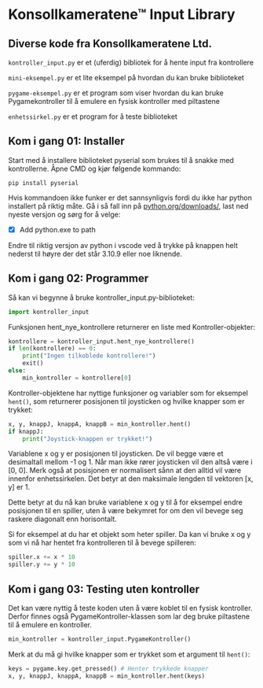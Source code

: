 # Konsollkameratene™ Input Library

## Diverse kode fra Konsollkameratene Ltd.

`kontroller_input.py` er et (uferdig) bibliotek for å hente input fra kontrollere

`mini-eksempel.py` er et lite eksempel på hvordan du kan bruke biblioteket

`pygame-eksempel.py` er et program som viser hvordan du kan bruke Pygamekontroller til å emulere en fysisk kontroller med piltastene

`enhetssirkel.py` er et program for å teste biblioteket

## Kom i gang 01: Installer

Start med å installere biblioteket pyserial som brukes til å snakke med kontrollerne. Åpne CMD og kjør følgende kommando:

    pip install pyserial

Hvis kommandoen ikke funker er det sannsynligvis fordi du ikke har python installert på riktig måte. Gå i så fall inn på [python.org/downloads/](https://www.python.org/downloads/), last ned nyeste versjon og sørg for å velge:

- [x] Add python.exe to path

Endre til riktig versjon av python i vscode ved å trykke på knappen helt nederst til høyre der det står 3.10.9 eller noe liknende.

## Kom i gang 02: Programmer

Så kan vi begynne å bruke kontroller_input.py-biblioteket:
```python
import kontroller_input
```
Funksjonen hent_nye_kontrollere returnerer en liste med Kontroller-objekter:
```python
kontrollere = kontroller_input.hent_nye_kontrollere()
if len(kontrollere) == 0:
	print("Ingen tilkoblede kontrollere!")
	exit()
else:
	min_kontroller = kontrollere[0]
```
Kontroller-objektene har nyttige funksjoner og variabler som for eksempel `hent()`, som returnerer posisjonen til joysticken og hvilke knapper som er trykket:
```python
x, y, knappJ, knappA, knappB = min_kontroller.hent()
if knappJ:
	print("Joystick-knappen er trykket!")
```
Variablene x og y er posisjonen til joysticken. De vil begge være et desimaltall mellom -1 og 1. Når man ikke rører joysticken vil den altså være i [0, 0]. Merk også at posisjonen er normalisert sånn at den alltid vil være innenfor enhetssirkelen. Det betyr at den maksimale lengden til vektoren [x, y] er 1.

Dette betyr at du nå kan bruke variablene x og y til å for eksempel endre posisjonen til en spiller, uten å være bekymret for om den vil bevege seg raskere diagonalt enn horisontalt.

Si for eksempel at du har et objekt som heter spiller. Da kan vi bruke x og y som vi nå har hentet fra kontrolleren til å bevege spilleren:

```python
spiller.x += x * 10
spiller.y += y * 10
```

## Kom i gang 03: Testing uten kontroller

Det kan være nyttig å teste koden uten å være koblet til en fysisk kontroller. Derfor finnes også PygameKontroller-klassen som lar deg bruke piltastene til å emulere en kontroller.
```python
min_kontroller = kontroller_input.PygameKontroller()
```
Merk at du må gi hvilke knapper som er trykket som et argument til `hent()`:
```python
keys = pygame.key.get_pressed() # Henter trykkede knapper
x, y, knappJ, knappA, knappB = min_kontroller.hent(keys)
```

